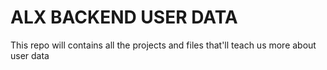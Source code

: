 # ALX BACKEND USER DATA
This repo will contains all the projects and files that'll teach us more about user data
